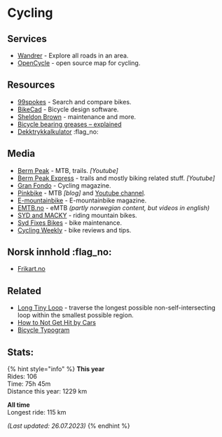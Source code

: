 # Cycling

## Services

* [Wandrer](https://wandrer.earth) - Explore all roads in an area.
* [OpenCycle](https://www.opencyclemap.org/) - open source map for cycling.

## Resources

* [99spokes](https://99spokes.com/) - Search and compare bikes.
* [BikeCad](https://www.bikecad.ca/) - Bicycle design software.
* [Sheldon Brown](https://www.sheldonbrown.com/articles.html) - maintenance and more.
* [Bicycle bearing greases – explained](https://bike.bikegremlin.com/1985/bicycle-bearing-grease-explained/#7)
* [Dekktrykkalkulator](https://sykkelhjulet.no/dekktrykkalkulator/) :flag\_no:&#x20;

## Media

* [Berm Peak](https://www.youtube.com/channel/UCu8YylsPiu9XfaQC74Hr\_Gw) - MTB, trails. _\[Youtube]_
* [Berm Peak Express](https://www.youtube.com/channel/UCOpP5PqrzODWpFU961acUbg/videos) - trails and mostly biking related stuff. _\[Youtube]_
* [Gran Fondo](https://granfondo-cycling.com/) - Cycling magazine.
* [Pinkbike](https://www.pinkbike.com/) - MTB _\[blog]_ and [Youtube channel](https://www.youtube.com/channel/UC2GIHZpQiJy-8286f4lj\_cg).
* [E-mountainbike](https://ebike-mtb.com/en/) - E-mountainbike magazine.
* [EMTB.no](https://emtb.no/) - eMTB _(partly norwegian content, but videos in english)_
* [SYD and MACKY](https://www.youtube.com/c/SYDandMACKY/videos) _-_ riding mountain bikes.
* [Syd Fixes Bikes](https://www.youtube.com/channel/UCTRprXaBda35s4j1I1Td5bA) - bike maintenance.
* [Cycling Weekly](https://www.youtube.com/channel/UC2zZkTwX2DtWeBCMdhk6AQQ) - bike reviews and tips.

## Norsk innhold :flag\_no:&#x20;

* [Frikart.no ](http://frikart.no) &#x20;

## Related

* [Long Tiny Loop](https://longtinyloop.com/) - traverse the longest possible non-self-intersecting loop within the smallest possible region.
* [How to Not Get Hit by Cars](https://bicyclesafe.com/)
* [Bicycle Typogram](https://aaronkuehn.com/art/bicycle-typogram)

## Stats:

{% hint style="info" %}
**This year**\
Rides: 106\
Time: 75h 45m\
Distance this year: 1229 km

**All time**\
Longest ride: 115 km

_(Last updated: 26.07.2023)_
{% endhint %}

